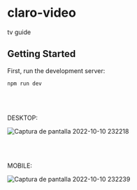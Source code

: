 # claro-video

tv guide

## Getting Started

First, run the development server:

```bash
npm run dev
```

<br><br>

DESKTOP:

![Captura de pantalla 2022-10-10 232218](https://user-images.githubusercontent.com/33938329/194997309-97cc9003-87db-42ec-87eb-e3720e51853e.png)

<br><br>

MOBILE:

![Captura de pantalla 2022-10-10 232239](https://user-images.githubusercontent.com/33938329/194997318-b304f053-105d-46a0-9edd-27fd44db5ee2.png)
